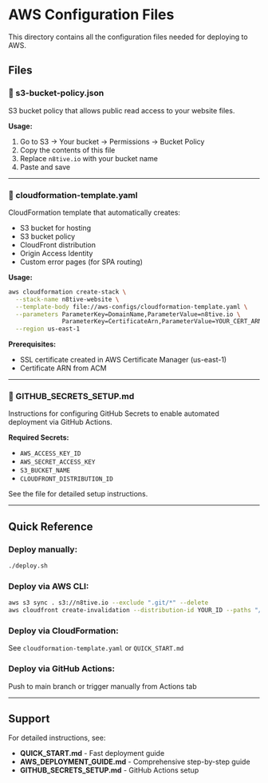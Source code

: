 # AWS Configuration Files

This directory contains all the configuration files needed for deploying to AWS.

## Files

### 📄 s3-bucket-policy.json
S3 bucket policy that allows public read access to your website files.

**Usage:**
1. Go to S3 → Your bucket → Permissions → Bucket Policy
2. Copy the contents of this file
3. Replace `n8tive.io` with your bucket name
4. Paste and save

---

### 📄 cloudformation-template.yaml
CloudFormation template that automatically creates:
- S3 bucket for hosting
- S3 bucket policy
- CloudFront distribution
- Origin Access Identity
- Custom error pages (for SPA routing)

**Usage:**
```bash
aws cloudformation create-stack \
  --stack-name n8tive-website \
  --template-body file://aws-configs/cloudformation-template.yaml \
  --parameters ParameterKey=DomainName,ParameterValue=n8tive.io \
               ParameterKey=CertificateArn,ParameterValue=YOUR_CERT_ARN \
  --region us-east-1
```

**Prerequisites:**
- SSL certificate created in AWS Certificate Manager (us-east-1)
- Certificate ARN from ACM

---

### 📄 GITHUB_SECRETS_SETUP.md
Instructions for configuring GitHub Secrets to enable automated deployment via GitHub Actions.

**Required Secrets:**
- `AWS_ACCESS_KEY_ID`
- `AWS_SECRET_ACCESS_KEY`
- `S3_BUCKET_NAME`
- `CLOUDFRONT_DISTRIBUTION_ID`

See the file for detailed setup instructions.

---

## Quick Reference

### Deploy manually:
```bash
./deploy.sh
```

### Deploy via AWS CLI:
```bash
aws s3 sync . s3://n8tive.io --exclude ".git/*" --delete
aws cloudfront create-invalidation --distribution-id YOUR_ID --paths "/*"
```

### Deploy via CloudFormation:
See `cloudformation-template.yaml` or `QUICK_START.md`

### Deploy via GitHub Actions:
Push to main branch or trigger manually from Actions tab

---

## Support

For detailed instructions, see:
- **QUICK_START.md** - Fast deployment guide
- **AWS_DEPLOYMENT_GUIDE.md** - Comprehensive step-by-step guide
- **GITHUB_SECRETS_SETUP.md** - GitHub Actions setup

